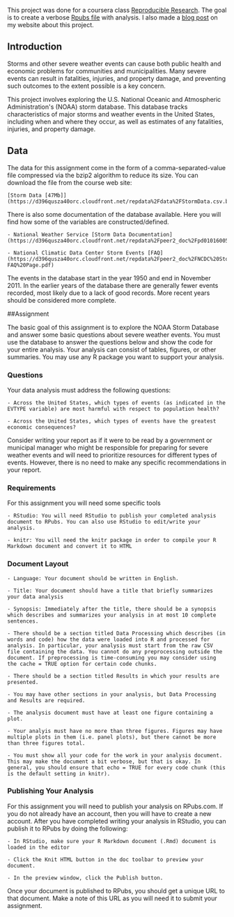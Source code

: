 This project was done for a coursera class [Reproducible Research](https://class.coursera.org/repdata-014). The goal is to create a verbose [Rpubs file](http://rpubs.com/Koba/80238) with analysis. I also made a [blog post](http://www.kobakhit.com/blog1/r/data-science/rickshaw/2015/05/17/project2.html) on my website about this project.

## Introduction

Storms and other severe weather events can cause both public health and economic problems for communities and municipalities. Many severe events can result in fatalities, injuries, and property damage, and preventing such outcomes to the extent possible is a key concern.

This project involves exploring the U.S. National Oceanic and Atmospheric Administration's (NOAA) storm database. This database tracks characteristics of major storms and weather events in the United States, including when and where they occur, as well as estimates of any fatalities, injuries, and property damage.

## Data

The data for this assignment come in the form of a comma-separated-value file compressed via the bzip2 algorithm to reduce its size. You can download the file from the course web site:

    [Storm Data [47Mb]](https://d396qusza40orc.cloudfront.net/repdata%2Fdata%2FStormData.csv.bz2)

There is also some documentation of the database available. Here you will find how some of the variables are constructed/defined.

    - National Weather Service [Storm Data Documentation](https://d396qusza40orc.cloudfront.net/repdata%2Fpeer2_doc%2Fpd01016005curr.pdf)

    - National Climatic Data Center Storm Events [FAQ](https://d396qusza40orc.cloudfront.net/repdata%2Fpeer2_doc%2FNCDC%20Storm%20Events-FAQ%20Page.pdf)

The events in the database start in the year 1950 and end in November 2011. In the earlier years of the database there are generally fewer events recorded, most likely due to a lack of good records. More recent years should be considered more complete.

##Assignment

The basic goal of this assignment is to explore the NOAA Storm Database and answer some basic questions about severe weather events. You must use the database to answer the questions below and show the code for your entire analysis. Your analysis can consist of tables, figures, or other summaries. You may use any R package you want to support your analysis.

### Questions

Your data analysis must address the following questions:

    - Across the United States, which types of events (as indicated in the EVTYPE variable) are most harmful with respect to population health?

    - Across the United States, which types of events have the greatest economic consequences?

Consider writing your report as if it were to be read by a government or municipal manager who might be responsible for preparing for severe weather events and will need to prioritize resources for different types of events. However, there is no need to make any specific recommendations in your report.

### Requirements

For this assignment you will need some specific tools

    - RStudio: You will need RStudio to publish your completed analysis document to RPubs. You can also use RStudio to edit/write your analysis.

    - knitr: You will need the knitr package in order to compile your R Markdown document and convert it to HTML

### Document Layout

    - Language: Your document should be written in English.

    - Title: Your document should have a title that briefly summarizes your data analysis

    - Synopsis: Immediately after the title, there should be a synopsis which describes and summarizes your analysis in at most 10 complete sentences.

    - There should be a section titled Data Processing which describes (in words and code) how the data were loaded into R and processed for analysis. In particular, your analysis must start from the raw CSV file containing the data. You cannot do any preprocessing outside the document. If preprocessing is time-consuming you may consider using the cache = TRUE option for certain code chunks.

    - There should be a section titled Results in which your results are presented.

    - You may have other sections in your analysis, but Data Processing and Results are required.

    - The analysis document must have at least one figure containing a plot.

    - Your analyis must have no more than three figures. Figures may have multiple plots in them (i.e. panel plots), but there cannot be more than three figures total.

    - You must show all your code for the work in your analysis document. This may make the document a bit verbose, but that is okay. In general, you should ensure that echo = TRUE for every code chunk (this is the default setting in knitr).

### Publishing Your Analysis

For this assignment you will need to publish your analysis on RPubs.com. If you do not already have an account, then you will have to create a new account. After you have completed writing your analysis in RStudio, you can publish it to RPubs by doing the following:

    - In RStudio, make sure your R Markdown document (.Rmd) document is loaded in the editor

    - Click the Knit HTML button in the doc toolbar to preview your document.

    - In the preview window, click the Publish button.

Once your document is published to RPubs, you should get a unique URL to that document. Make a note of this URL as you will need it to submit your assignment.